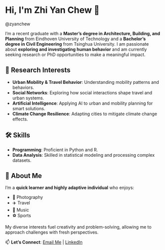# Hi, I'm Zhi Yan Chew 👋  
@zyanchew  

I’m a recent graduate with a **Master’s degree in Architecture, Building, and Planning** from Eindhoven University of Technology and a **Bachelor’s degree in Civil Engineering** from Tsinghua University. I am passionate about **exploring and investigating human behavior** and am currently seeking research or PhD opportunities to make a meaningful impact.  

## 🎯 **Research Interests**   
- **Urban Mobility & Travel Behavior**: Understanding mobility patterns and behaviors.  
- **Social Networks**: Exploring how social interactions shape travel and urban systems.  
- **Artificial Intelligence**: Applying AI to urban and mobility planning for smart solutions.
- **Climate Change Resilience**: Adapting cities to mitigate climate change effects. 

## 🛠 **Skills**  
- **Programming**: Proficient in Python and R.  
- **Data Analysis**: Skilled in statistical modeling and processing complex datasets.  

## 🌱 **About Me**  
I’m a **quick learner and highly adaptive individual** who enjoys:  
- 📸 Photography  
- ✈️ Travel  
- 🎵 Music  
- ⚽ Sports  

My diverse interests fuel creativity and problem-solving, allowing me to approach challenges with fresh perspectives.  

📫 **Let’s Connect**: [Email Me](mailto:zyanchew@hotmail.com) | [LinkedIn](https://www.linkedin.com/in/zhi-yan-chew-5b487b198/)  

<!---
zyanchew/zyanchew is a ✨ special ✨ repository because its `README.md` (this file) appears on your GitHub profile.
You can click the Preview link to take a look at your changes.
--->
